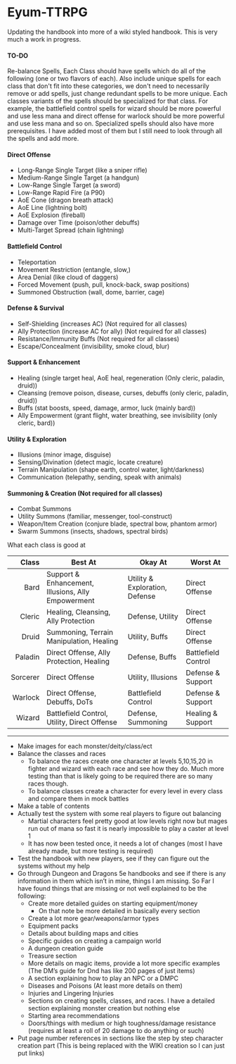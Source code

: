 # Eyum-TTRPG
Updating the handbook into more of a wiki styled handbook. This is very much a work in progress. 



#### **TO-DO**

Re-balance Spells, Each Class should have spells which do all of the following (one or two flavors of each). Also include unique spells for each class that don't fit into these categories, we don't need to necessarily remove or add spells, just change redundant spells to be more unique. Each classes variants of the spells should be specialized for that class. For example, the battlefield control spells for wizard should be more powerful and use less mana and direct offense for warlock should be more powerful and use less mana and so on. Specialized spells should also have more prerequisites. I have added most of them but I still need to look through all the spells and add more.
#### **Direct Offense**
- Long-Range Single Target (like a sniper rifle)
- Medium-Range Single Target (a handgun)
- Low-Range Single Target (a sword)
- Low-Range Rapid Fire (a P90)
- AoE Cone (dragon breath attack)
- AoE Line (lightning bolt)
- AoE Explosion (fireball)
- Damage over Time (poison/other debuffs)
- Multi-Target Spread (chain lightning)
#### **Battlefield Control**
- Teleportation 
- Movement Restriction (entangle, slow,)
- Area Denial (like cloud of daggers)
- Forced Movement (push, pull, knock-back, swap positions)
- Summoned Obstruction (wall, dome, barrier, cage)
#### **Defense & Survival** 
- Self-Shielding (increases AC) (Not required for all classes)
- Ally Protection (increase AC for ally) (Not required for all classes)
- Resistance/Immunity Buffs (Not required for all classes)
- Escape/Concealment (invisibility, smoke cloud, blur)
#### **Support & Enhancement**
- Healing (single target heal, AoE heal, regeneration (Only cleric, paladin, druid))
- Cleansing (remove poison, disease, curses, debuffs (only cleric, paladin, druid))
- Buffs (stat boosts, speed, damage, armor, luck (mainly bard))
- Ally Empowerment (grant flight, water breathing, see invisibility (only cleric, bard))
#### **Utility & Exploration**
- Illusions (minor image, disguise)
- Sensing/Divination (detect magic, locate creature)
- Terrain Manipulation (shape earth, control water, light/darkness)
- Communication (telepathy, sending, speak with animals)
#### **Summoning & Creation** (Not required for all classes)
- Combat Summons
- Utility Summons (familiar, messenger, tool-construct)
- Weapon/Item Creation (conjure blade, spectral bow, phantom armor)
- Swarm Summons (insects, shadows, spectral birds)

What each class is good at

|    Class | Best At                                            | Okay At                        | Worst At            |
| -------: | -------------------------------------------------- | ------------------------------ | ------------------- |
|     Bard | Support & Enhancement, Illusions, Ally Empowerment | Utility & Exploration, Defense | Direct Offense      |
|   Cleric | Healing, Cleansing, Ally Protection                | Defense, Utility               | Direct Offense      |
|    Druid | Summoning, Terrain Manipulation, Healing           | Utility, Buffs                 | Direct Offense      |
|  Paladin | Direct Offense, Ally Protection, Healing           | Defense, Buffs                 | Battlefield Control |
| Sorcerer | Direct Offense                                     | Utility, Illusions             | Defense & Support   |
|  Warlock | Direct Offense, Debuffs, DoTs                      | Battlefield Control            | Defense & Support   |
|   Wizard | Battlefield Control, Utility, Direct Offense       | Defense, Summoning             | Healing & Support   |

----------------------------------------------------------------------------------------
- Make images for each monster/deity/class/ect
- Balance the classes and races
	- To balance the races create one character at levels 5,10,15,20 in fighter and wizard with each race and see how they do. Much more testing than that is likely going to be required there are so many races though. 
	- To balance classes create a character for every level in every class and compare them in mock battles
- Make a table of contents
- Actually test the system with some real players to figure out balancing
	- Martial characters feel pretty good at low levels right now but mages run out of mana so fast it is nearly impossible to play a caster at level 1
	- It has now been tested once, it needs a lot of changes (most I have already made, but more testing is required)
- Test the handbook with new players, see if they can figure out the systems without my help
- Go through Dungeon and Dragons 5e handbooks and see if there is any information in them which isn’t in mine, things I am missing. So Far I have found things that are missing or not well explained to be the following:
	- Create more detailed guides on starting equipment/money
		- On that note be more detailed in basically every section
	- Create a lot more gear/weapons/armor types
	- Equipment packs
	- Details about building maps and cities
	- Specific guides on creating a campaign world
	- A dungeon creation guide
	- Treasure section
	- More details on magic items, provide a lot more specific examples (The DM’s guide for Dnd has like 200 pages of just items)
	- A section explaining how to play an NPC or a DMPC 
	- Diseases and Poisons (At least more details on them)
	- Injuries and Lingering Injuries
	- Sections on creating spells, classes, and races. I have a detailed section explaining monster creation but nothing else
	- Starting area recommendations
	- Doors/things with medium or high toughness/damage resistance (requires at least a roll of 20 damage to do anything or such)
- Put page number references in sections like the step by step character creation part (This is being replaced with the WIKI creation so I can just put links)